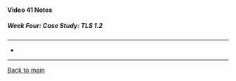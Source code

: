 #### Video 41 Notes

##### Week Four: Case Study: TLS 1.2
---
- 

---

[Back to main](https://github.com/rot0xd/Coursera/blob/master/Cryptography/I/README.md)

